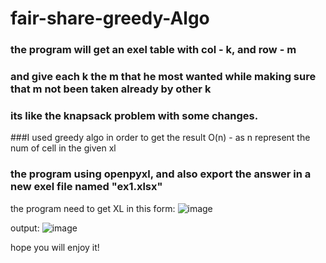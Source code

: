 # fair-share-greedy-Algo
### the program will get an exel table with col - k, and row - m 
### and give each k the m that he most wanted while making sure that m not been taken already by other k 
### its like the knapsack problem with some changes.
###I used greedy algo in order to get the result O(n) - as n represent the num of cell in the given xl 
### the program using openpyxl, and also export the answer in a new exel file named "ex1.xlsx"

the program need to get XL in this form:
![image](https://user-images.githubusercontent.com/73063199/183287856-726ff9b8-fdc9-4fd1-b7cd-c4c9cec85067.png)


output:
![image](https://user-images.githubusercontent.com/73063199/183287910-5d659c53-0928-4a5c-be27-89ae4dca291e.png)

hope you will enjoy it!
